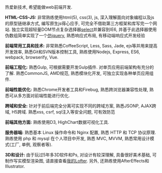 热爱新技术, 希望能做web前端开发.

**HTML-CSS-JS:** 非常熟练使用html(5), css(3), js, 深入理解面向对象编程以及js的原型链继承方式, 编写原生js得心应手, 可完全不借助第三方框架和库写完一个网站. 独立实现超轻量DOM节点复杂选择器[select](https://github.com/flfwzgl/select)并兼容到IE6, 并基于此选择器使用伪数组简单实现了一个[仿jquery](https://github.com/flfwzgl/f), 熟悉响应式布局, 有移动端响应式开发经验

**前端常用工具和技术:** 非常熟悉CoffeeScript, Less, Sass, Jade, ejs等并用来提高开发效率, 熟悉Git和SVN版本控制工具, 熟练使用Nodejs, Express, ES6, webpack, browserify, Vue.

**前端工程化:** 熟悉Gulp, 可根据需要开发Gulp插件. 对单页应用前端架构有充分的了解. 熟悉CommonJS, AMD规范, 熟悉模块化开发, 可独立实现各种单页应用组件.

**前端性能优化:** 熟悉Chrome开发者工具和Firebug, 熟悉跨浏览器兼容性处理, 熟悉可从多方面对前端性能进行优化.

**跨域和安全:** 针对于前后端完全分离可实现不同的跨域方案, 熟悉JSONP, AJAX跨域, H5跨域. 熟悉xss, csrf, sql注入等安全问题, 可有效防范

**前端其他方面:** 熟练使用D3, HighChart数据可视化工具.

**服务器端:** 熟悉基本 Linux 操作命令和 Nginx 配置, 熟悉 HTTP 和 TCP 协议原理. 熟练使用 php 和 mysql 在个人项目中开发, 熟悉 MVC, MVVM, 熟悉常用设计模式(工厂, 单例, 观察者等).

**3D和设计:** 由于玩过5年多3D软件和Ps, 对设计有较深理解, 具备很好美术基础, 可制作写实模型渲染图, 请直接查看[我的Lofter](http://flfwzgl.lofter.com). 另外, 还熟练使用AfterEffects和Illustrator.